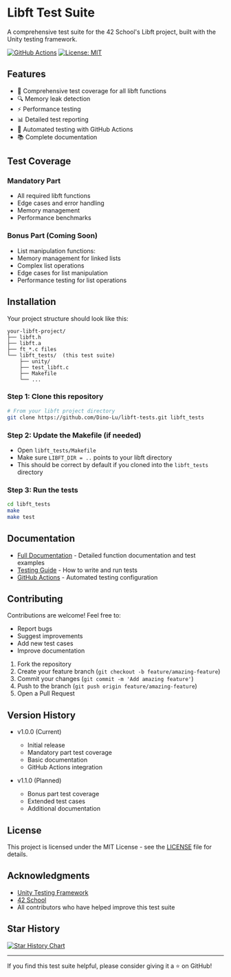 # Libft Test Suite

A comprehensive test suite for the 42 School's Libft project, built with the Unity testing framework.

[![GitHub Actions](https://img.shields.io/github/actions/workflow/status/Dino-Lu/libft-tests/test.yml?branch=main)](https://github.com/Dino-Lu/libft-tests/actions)
[![License: MIT](https://img.shields.io/badge/License-MIT-yellow.svg)](https://opensource.org/licenses/MIT)

## Features

- 🧪 Comprehensive test coverage for all libft functions
- 🔍 Memory leak detection
- ⚡ Performance testing
- 📊 Detailed test reporting
- 🔄 Automated testing with GitHub Actions
- 📚 Complete documentation

## Test Coverage

### Mandatory Part
- All required libft functions
- Edge cases and error handling
- Memory management
- Performance benchmarks

### Bonus Part (Coming Soon)
- List manipulation functions:
- Memory management for linked lists
- Complex list operations
- Edge cases for list manipulation
- Performance testing for list operations

## Installation

Your project structure should look like this:
```
your-libft-project/
├── libft.h
├── libft.a
├── ft_*.c files
└── libft_tests/  (this test suite)
    ├── unity/
    ├── test_libft.c
    ├── Makefile
    └── ...
```

### Step 1: Clone this repository
```bash
# From your libft project directory
git clone https://github.com/Dino-Lu/libft-tests.git libft_tests
```

### Step 2: Update the Makefile (if needed)
- Open `libft_tests/Makefile`
- Make sure `LIBFT_DIR = ..` points to your libft directory
- This should be correct by default if you cloned into the `libft_tests` directory

### Step 3: Run the tests
```bash
cd libft_tests
make
make test
```

## Documentation

- [Full Documentation](docs/html/index.html) - Detailed function documentation and test examples
- [Testing Guide](testing_guide.md) - How to write and run tests
- [GitHub Actions](.github/workflows/test.yml) - Automated testing configuration

## Contributing

Contributions are welcome! Feel free to:
- Report bugs
- Suggest improvements
- Add new test cases
- Improve documentation

1. Fork the repository
2. Create your feature branch (`git checkout -b feature/amazing-feature`)
3. Commit your changes (`git commit -m 'Add amazing feature'`)
4. Push to the branch (`git push origin feature/amazing-feature`)
5. Open a Pull Request

## Version History

- v1.0.0 (Current)
  - Initial release
  - Mandatory part test coverage
  - Basic documentation
  - GitHub Actions integration

- v1.1.0 (Planned)
  - Bonus part test coverage
  - Extended test cases
  - Additional documentation

## License

This project is licensed under the MIT License - see the [LICENSE](LICENSE) file for details.

## Acknowledgments

- [Unity Testing Framework](https://github.com/ThrowTheSwitch/Unity)
- [42 School](https://github.com/42Berlin)
- All contributors who have helped improve this test suite

## Star History

[![Star History Chart](https://api.star-history.com/svg?repos=Dino-Lu/libft-tests&type=Date)](https://star-history.com/#Dino-Lu/libft-tests&Date)

---

If you find this test suite helpful, please consider giving it a ⭐️ on GitHub! 